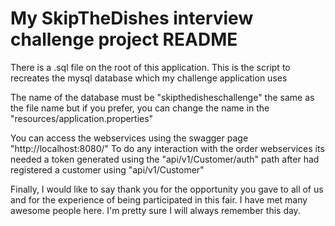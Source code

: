 # My SkipTheDishes interview challenge project README

 There is a .sql file on the root of this application. This is the script to recreates the mysql database which my challenge application uses
 
 The name of the database must be "skipthedisheschallenge" the same as the file name but if you prefer, you can change the name in the "resources/application.properties"
 
 You can access the webservices using the swagger page "http://localhost:8080/"
 To do any interaction with the order webservices its needed a token generated using the "api/v1/Customer/auth" path after had registered a customer using "api/v1/Customer" 


 Finally, I would like to say thank you for the opportunity you gave to all of us and for the experience of being participated in this fair. I have met many awesome people here.
 I'm pretty sure I will always remember this day.